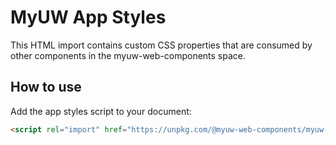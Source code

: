 # MyUW App Styles

This HTML import contains custom CSS properties that are consumed by other components in the myuw-web-components space. 

## How to use

Add the app styles script to your document:

```html
<script rel="import" href="https://unpkg.com/@myuw-web-components/myuw-app-styles@1.0.0/myuw-app-styles.js"><script>
```
